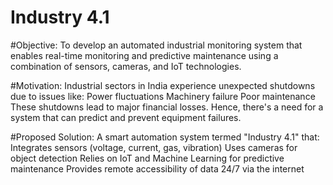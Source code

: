 # Industry 4.1
#Objective:
To develop an automated industrial monitoring system that enables real-time monitoring and predictive maintenance using a combination of sensors, cameras, and IoT technologies.

#Motivation:
Industrial sectors in India experience unexpected shutdowns due to issues like:
Power fluctuations
Machinery failure
Poor maintenance
These shutdowns lead to major financial losses. Hence, there's a need for a system that can predict and prevent equipment failures.

#Proposed Solution:
A smart automation system termed "Industry 4.1" that:
Integrates sensors (voltage, current, gas, vibration)
Uses cameras for object detection
Relies on IoT and Machine Learning for predictive maintenance
Provides remote accessibility of data 24/7 via the internet

